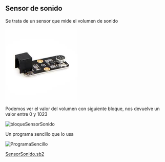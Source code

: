 ## Sensor de sonido

Se trata de un sensor que mide el volumen de sonido 

![sensorsonido.jpg](../images/sensorsonido.jpg)

Podemos ver el valor del volumen con siguiente bloque, nos devuelve un valor entre 0 y 1023

![bloqueSensorSonido](../images/bloqueSensorSonido)

Un programa sencillo que lo usa

![ProgramaSencillo](../images/SensorSonido.sb2)

[SensorSonido.sb2](../Ejemplos/SensorSonido.sb2)
